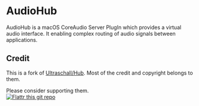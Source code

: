 # AudioHub

AudioHub is a macOS CoreAudio Server PlugIn which provides a virtual audio interface. It enabling complex routing of audio signals between applications.

## Credit

This is a fork of [Ultraschall/Hub](https://github.com/Ultraschall/Hub). Most of the credit and copyright belongs to them.

Please consider supporting them.  
[![Flattr this git repo](http://api.flattr.com/button/flattr-badge-large.png)](https://flattr.com/submit/auto?user_id=danlin&url=https://github.com/Ultraschall/Hub&tags=UltraschallHub&category=software)

